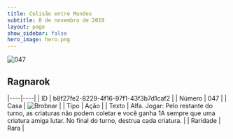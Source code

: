 ```yaml
---
title: Colisão entre Mundos
subtitle: 8 de novembro de 2019
layout: page
show_sidebar: false
hero_image: hero.png
---
```


![047](https://cdn.keyforgegame.com/media/card_front/pt/452_047_74J4X26PXH7R_pt.png)

## Ragnarok

|----|----|
| ID | b8f27fe2-8229-4f16-97f1-43f3b7d1caf2 |
| Número | 047 |
| Casa | ![Brobnar](https://archonarcana.com/images/thumb/e/e0/Brobnar.png/22px-Brobnar.png "Brobnar") |
| Tipo | Ação |
| Texto | Alfa.  Jogar: Pelo restante do turno, as criaturas não podem coletar e você ganha 1A sempre que uma criatura amiga lutar.  No final do turno, destrua cada criatura. |
| Raridade | Rara |
